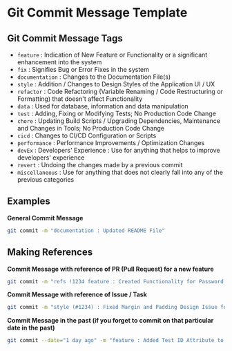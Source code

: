 # Git Commit Message Template

## Git Commit Message Tags

- `feature` : Indication of New Feature or Functionality or a significant enhancement into the system
- `fix` : Signifies Bug or Error Fixes in the system
- `documentation` : Changes to the Documentation File(s)
- `style` : Addition / Changes to Design Styles of the Application UI / UX
- `refactor` : Code Refactoring (Variable Renaming / Code Restructuring or Formatting) that doesn't affect Functionality
- `data` : Used for database, information and data manipulation
- `test` : Adding, Fixing or Modifying Tests; No Production Code Change
- `chore` : Updating Build Scripts / Upgrading Dependencies, Maintenance and Changes in Tools; No Production Code Change
- `cicd` : Changes to CI/CD Configuration or Scripts
- `performance` : Performance Improvements / Optimization Changes
- `devEx` : Developers' Experience : Use for anything that helps to improve developers' experience
- `revert` : Undoing the changes made by a previous commit
- `miscellaneous` : Use for anything that does not clearly fall into any of the previous categories

## Examples

**General Commit Message**

```sh
git commit -m "documentation : Updated README File"
```

## Making References

**Commit Message with reference of PR (Pull Request) for a new feature**

```sh
git commit -m "refs !1234 feature : Created Functionality for Password Validation"
```

**Commit Message with reference of Issue / Task**

```sh
git commit -m "style (#1234) : Fixed Margin and Padding Design Issue for User Login Screen"
```

**Commit Message in the past (if you forget to commit on that particular date in the past)**

```sh
git commit --date="1 day ago" -m "feature : Added Test ID Attribute to 404 Not Found Page"
```